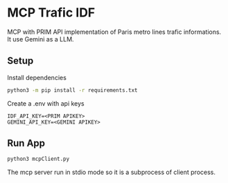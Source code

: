 # MCP Trafic IDF

MCP with PRIM API implementation of Paris metro lines trafic informations.
It use Gemini as a LLM.


## Setup

Install dependencies
````bash
python3 -m pip install -r requirements.txt
````

Create a .env with api keys

````.env
IDF_API_KEY=<PRIM APIKEY>
GEMINI_API_KEY=<GEMINI APIKEY>
````


## Run App

````bash
python3 mcpClient.py
````

The mcp server run in stdio mode so it is a subprocess of client process.


